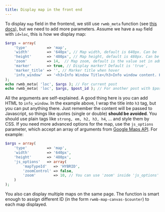 ```yaml
---
title: Display map in the front end
---
```


To display `map` field in the frontend, we still use `rwmb_meta` function (see [this docs](/get-meta-value/)), but we need to add more parameters. Assume we have a `map` field with `id=loc`, this is how we display map:

```php
$args = array(
    'type'         => 'map',
    'width'        => '640px', // Map width, default is 640px. Can be '%' or 'px'
    'height'       => '480px', // Map height, default is 480px. Can be '%' or 'px'
    'zoom'         => 14,  // Map zoom, default is the value set in admin, and if it's omitted - 14
    'marker'       => true, // Display marker? Default is 'true',
    'marker_title' => '', // Marker title when hover
    'info_window'  => '<h3>Info Window Title</h3>Info window content. HTML <strong>allowed</strong>', // Info window content. HTML allowed.
);
echo rwmb_meta( 'loc', $args ); // For current post
echo rwmb_meta( 'loc', $args, $post_id ); // For another post with $post_id
```

All the arguments are self-explained. A good thing here is you can add HTML to `info_window`. In the example above, I wrap the title into `h3` tag, but you can put anything there. Just remember the content will be passed to Javascript, so things like quotes (single or double) **should be avoided**. You should use plain tags like `strong, em, h2, h3, h4`, ... and style them by CSS. If you need more advanced options for the map, use the `js_options` parameter, which accept an array of arguments from [Google Maps API](https://developers.google.com/maps/documentation/javascript/reference#MapOptions). For example:

```php
$args = array(
    'type'         => 'map',
    'width'        => '640px',
    'height'       => '480px',
    'js_options'   => array(
        'mapTypeId'   => 'HYBRID',
        'zoomControl' => false,
        'zoom'        => 10, // You can use 'zoom' inside 'js_options' or as a separated parameter
    )
);
```

You also can display multiple maps on the same page. The function is smart enough to assign different ID (in the form `rwmb-map-canvas-$counter`) to each map displayed.